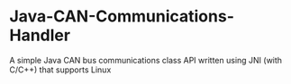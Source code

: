 # Java-CAN-Communications-Handler
A simple Java CAN bus communications class API written using JNI (with C/C++) that supports Linux
